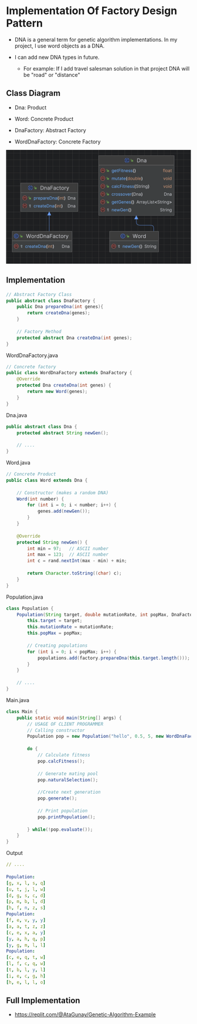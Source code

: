# Implementation Of Factory Design Pattern

* DNA is a general term for genetic algorithm implementations. In my project, I use word objects as a DNA. 

* I can add new DNA types in future. 

    * For example: If I add travel salesman solution in that project DNA will be "road" or "distance"


## Class Diagram
* Dna: Product

* Word: Concrete Product

* DnaFactory: Abstract Factory

* WordDnaFactory: Concrete Factory

![image](/images/Advance%20Concepts%20in%20OOP/genetic_3.png)

## Implementation

```java
// Abstract Factory Class
public abstract class DnaFactory {
    public Dna prepareDna(int genes){
        return createDna(genes);
    }

    // Factory Method
    protected abstract Dna createDna(int genes);
}
```

WordDnaFactory.java
```java
// Concrete factory
public class WordDnaFactory extends DnaFactory {
    @Override
    protected Dna createDna(int genes) {
        return new Word(genes);
    }
}

```

Dna.java
```java
public abstract class Dna {
    protected abstract String newGen();

    // ....
}
```

Word.java

```java
// Concrete Product
public class Word extends Dna {

    // Constructor (makes a random DNA)
    Word(int number) {
        for (int i = 0; i < number; i++) {
            genes.add(newGen());
        }
    }

    @Override
    protected String newGen() {
        int min = 97;   // ASCII number
        int max = 123;  // ASCII number
        int c = rand.nextInt(max - min) + min;

        return Character.toString((char) c);
    }
}
```

Population.java
```java
class Population {
    Population(String target, double mutationRate, int popMax, DnaFactory factory) {
        this.target = target;
        this.mutationRate = mutationRate;
        this.popMax = popMax;

        // Creating populations
        for (int i = 0; i < popMax; i++) {
            populations.add(factory.prepareDna(this.target.length()));
        }
    }

    // ....
}
```

Main.java
```java
class Main {
    public static void main(String[] args) {
        // USAGE OF CLIENT PROGRAMMER
        // Calling constructor
        Population pop = new Population("hello", 0.5, 5, new WordDnaFactory());

        do {
            // Calculate fitness
            pop.calcFitness();

            // Generate mating pool
            pop.naturalSelection();

            //Create next generation
            pop.generate();

            // Print population
            pop.printPopulation();

        } while(!pop.evaluate());
    }
}
```

Output
```yml
// ....

Population:
[g, x, l, s, q]
[u, t, j, l, w]
[d, g, s, c, d]
[p, m, b, l, d]
[h, f, n, z, s]
Population:
[f, e, v, y, y]
[a, a, t, z, z]
[c, e, x, a, y]
[y, a, h, q, p]
[y, g, m, l, l]
Population:
[c, e, q, t, w]
[l, f, c, q, w]
[t, b, l, y, l]
[i, e, c, g, h]
[h, e, l, l, o]
```

## Full Implementation
* https://replit.com/@AtaGunay/Genetic-Algorithm-Example